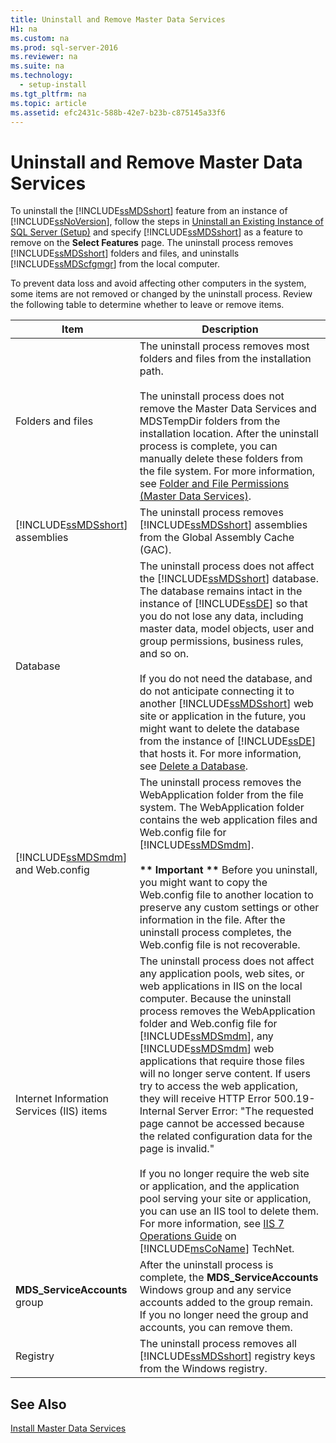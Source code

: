 ```yaml
---
title: Uninstall and Remove Master Data Services
H1: na
ms.custom: na
ms.prod: sql-server-2016
ms.reviewer: na
ms.suite: na
ms.technology: 
  - setup-install
ms.tgt_pltfrm: na
ms.topic: article
ms.assetid: efc2431c-588b-42e7-b23b-c875145a33f6
---
```

# Uninstall and Remove Master Data Services
  To uninstall the [!INCLUDE[ssMDSshort](../../Topics/TopicNameContainA/includes/ssMDSshort_md.md)] feature from an instance of [!INCLUDE[ssNoVersion](../../Topics/TopicNameContainA/includes/ssNoVersion_md.md)], follow the steps in [Uninstall an Existing Instance of SQL Server &#40;Setup&#41;](../../Topics/TopicNameNotContainA/Uninstall-an-Existing-Instance-of-SQL-Server--Setup-.md) and specify [!INCLUDE[ssMDSshort](../../Topics/TopicNameContainA/includes/ssMDSshort_md.md)] as a feature to remove on the **Select Features** page. The uninstall process removes [!INCLUDE[ssMDSshort](../../Topics/TopicNameContainA/includes/ssMDSshort_md.md)] folders and files, and uninstalls [!INCLUDE[ssMDScfgmgr](../../Topics/TopicNameContainA/includes/ssMDScfgmgr_md.md)] from the local computer.  
  
 To prevent data loss and avoid affecting other computers in the system, some items are not removed or changed by the uninstall process. Review the following table to determine whether to leave or remove items.  
  
|Item|Description|  
|----------|-----------------|  
|Folders and files|The uninstall process removes most folders and files from the installation path.<br /><br /> The uninstall process does not remove the Master Data Services and MDSTempDir folders from the installation location. After the uninstall process is complete, you can manually delete these folders from the file system. For more information, see [Folder and File Permissions &#40;Master Data Services&#41;](../../Topics/TopicNameNotContainA/Folder-and-File-Permissions--Master-Data-Services-.md).|  
|[!INCLUDE[ssMDSshort](../../Topics/TopicNameContainA/includes/ssMDSshort_md.md)] assemblies|The uninstall process removes [!INCLUDE[ssMDSshort](../../Topics/TopicNameContainA/includes/ssMDSshort_md.md)] assemblies from the Global Assembly Cache (GAC).|  
|Database|The uninstall process does not affect the [!INCLUDE[ssMDSshort](../../Topics/TopicNameContainA/includes/ssMDSshort_md.md)] database. The database remains intact in the instance of [!INCLUDE[ssDE](../../Topics/TopicNameContainA/includes/ssDE_md.md)] so that you do not lose any data, including master data, model objects, user and group permissions, business rules, and so on.<br /><br /> If you do not need the database, and do not anticipate connecting it to another [!INCLUDE[ssMDSshort](../../Topics/TopicNameContainA/includes/ssMDSshort_md.md)] web site or application in the future, you might want to delete the database from the instance of [!INCLUDE[ssDE](../../Topics/TopicNameContainA/includes/ssDE_md.md)] that hosts it. For more information, see [Delete a Database](../../Topics/TopicNameContainA/Delete-a-Database.md).|  
|[!INCLUDE[ssMDSmdm](../../Topics/TopicNameContainA/includes/ssMDSmdm_md.md)] and Web.config|The uninstall process removes the WebApplication folder from the file system. The WebApplication folder contains the web application files and Web.config file for [!INCLUDE[ssMDSmdm](../../Topics/TopicNameContainA/includes/ssMDSmdm_md.md)].<br /><br /> **\*\* Important \*\*** Before you uninstall, you might want to copy the Web.config file to another location to preserve any custom settings or other information in the file. After the uninstall process completes, the Web.config file is not recoverable.|  
|Internet Information Services (IIS) items|The uninstall process does not affect any application pools, web sites, or web applications in IIS on the local computer. Because the uninstall process removes the WebApplication folder and Web.config file for [!INCLUDE[ssMDSmdm](../../Topics/TopicNameContainA/includes/ssMDSmdm_md.md)], any [!INCLUDE[ssMDSmdm](../../Topics/TopicNameContainA/includes/ssMDSmdm_md.md)] web applications that require those files will no longer serve content. If users try to access the web application, they will receive HTTP Error 500.19-Internal Server Error: "The requested page cannot be accessed because the related configuration data for the page is invalid."<br /><br /> If you no longer require the web site or application, and the application pool serving your site or application, you can use an IIS tool to delete them. For more information, see [IIS 7 Operations Guide](http://go.microsoft.com/fwlink/?LinkId=184885) on [!INCLUDE[msCoName](../../Topics/TopicNameContainA/includes/msCoName_md.md)] TechNet.|  
|**MDS_ServiceAccounts** group|After the uninstall process is complete, the **MDS_ServiceAccounts** Windows group and any service accounts added to the group remain. If you no longer need the group and accounts, you can remove them.|  
|Registry|The uninstall process removes all [!INCLUDE[ssMDSshort](../../Topics/TopicNameContainA/includes/ssMDSshort_md.md)] registry keys from the Windows registry.|  
  
## See Also  
 [Install Master Data Services](../../Topics/TopicNameNotContainA/Install-Master-Data-Services.md)  
  
  